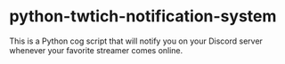 # python-twtich-notification-system
This is a Python cog script that will notify you on your Discord server whenever your favorite streamer comes online.
